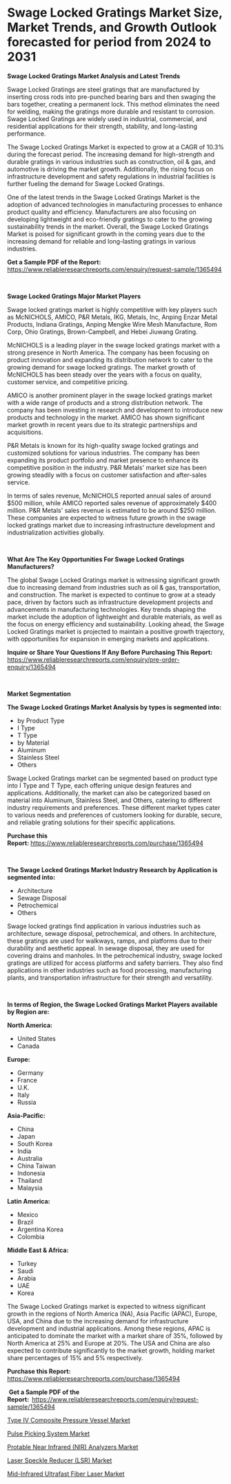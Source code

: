 <p><h1>Swage Locked Gratings Market Size, Market Trends, and Growth Outlook forecasted for period from 2024 to 2031</h1></p><p><strong>Swage Locked Gratings Market Analysis and Latest Trends</strong></p>
<p><p>Swage Locked Gratings are steel gratings that are manufactured by inserting cross rods into pre-punched bearing bars and then swaging the bars together, creating a permanent lock. This method eliminates the need for welding, making the gratings more durable and resistant to corrosion. Swage Locked Gratings are widely used in industrial, commercial, and residential applications for their strength, stability, and long-lasting performance.</p><p>The Swage Locked Gratings Market is expected to grow at a CAGR of 10.3% during the forecast period. The increasing demand for high-strength and durable gratings in various industries such as construction, oil & gas, and automotive is driving the market growth. Additionally, the rising focus on infrastructure development and safety regulations in industrial facilities is further fueling the demand for Swage Locked Gratings.</p><p>One of the latest trends in the Swage Locked Gratings Market is the adoption of advanced technologies in manufacturing processes to enhance product quality and efficiency. Manufacturers are also focusing on developing lightweight and eco-friendly gratings to cater to the growing sustainability trends in the market. Overall, the Swage Locked Gratings Market is poised for significant growth in the coming years due to the increasing demand for reliable and long-lasting gratings in various industries.</p></p>
<p><strong>Get a Sample PDF of the Report:&nbsp;</strong> <a href="https://www.reliableresearchreports.com/enquiry/request-sample/1365494">https://www.reliableresearchreports.com/enquiry/request-sample/1365494</a></p>
<p>&nbsp;</p>
<p><strong>Swage Locked Gratings Major Market Players</strong></p>
<p><p>Swage locked gratings market is highly competitive with key players such as McNICHOLS, AMICO, P&R Metals, IKG, Metals, Inc, Anping Enzar Metal Products, Indiana Gratings, Anping Mengke Wire Mesh Manufacture, Rom Corp, Ohio Gratings, Brown-Campbell, and Hebei Jiuwang Grating. </p><p>McNICHOLS is a leading player in the swage locked gratings market with a strong presence in North America. The company has been focusing on product innovation and expanding its distribution network to cater to the growing demand for swage locked gratings. The market growth of McNICHOLS has been steady over the years with a focus on quality, customer service, and competitive pricing. </p><p>AMICO is another prominent player in the swage locked gratings market with a wide range of products and a strong distribution network. The company has been investing in research and development to introduce new products and technology in the market. AMICO has shown significant market growth in recent years due to its strategic partnerships and acquisitions. </p><p>P&R Metals is known for its high-quality swage locked gratings and customized solutions for various industries. The company has been expanding its product portfolio and market presence to enhance its competitive position in the industry. P&R Metals' market size has been growing steadily with a focus on customer satisfaction and after-sales service. </p><p>In terms of sales revenue, McNICHOLS reported annual sales of around $500 million, while AMICO reported sales revenue of approximately $400 million. P&R Metals' sales revenue is estimated to be around $250 million. These companies are expected to witness future growth in the swage locked gratings market due to increasing infrastructure development and industrialization activities globally.</p></p>
<p>&nbsp;</p>
<p><strong>What Are The Key Opportunities For Swage Locked Gratings Manufacturers?</strong></p>
<p><p>The global Swage Locked Gratings market is witnessing significant growth due to increasing demand from industries such as oil & gas, transportation, and construction. The market is expected to continue to grow at a steady pace, driven by factors such as infrastructure development projects and advancements in manufacturing technologies. Key trends shaping the market include the adoption of lightweight and durable materials, as well as the focus on energy efficiency and sustainability. Looking ahead, the Swage Locked Gratings market is projected to maintain a positive growth trajectory, with opportunities for expansion in emerging markets and applications.</p></p>
<p><strong>Inquire or Share Your Questions If Any Before Purchasing This Report:</strong> <a href="https://www.reliableresearchreports.com/enquiry/pre-order-enquiry/1365494">https://www.reliableresearchreports.com/enquiry/pre-order-enquiry/1365494</a></p>
<p>&nbsp;</p>
<p><strong>Market Segmentation</strong></p>
<p><strong>The Swage Locked Gratings Market Analysis by types is segmented into:</strong></p>
<p><ul><li>by Product Type</li><li>I Type</li><li>T Type</li><li>by Material</li><li>Aluminum</li><li>Stainless Steel</li><li>Others</li></ul></p>
<p><p>Swage Locked Gratings market can be segmented based on product type into I Type and T Type, each offering unique design features and applications. Additionally, the market can also be categorized based on material into Aluminum, Stainless Steel, and Others, catering to different industry requirements and preferences. These different market types cater to various needs and preferences of customers looking for durable, secure, and reliable grating solutions for their specific applications.</p></p>
<p><strong>Purchase this Report:&nbsp;</strong><a href="https://www.reliableresearchreports.com/purchase/1365494">https://www.reliableresearchreports.com/purchase/1365494</a></p>
<p>&nbsp;</p>
<p><strong>The Swage Locked Gratings Market Industry Research by Application is segmented into:</strong></p>
<p><ul><li>Architecture</li><li>Sewage Disposal</li><li>Petrochemical</li><li>Others</li></ul></p>
<p><p>Swage locked gratings find application in various industries such as architecture, sewage disposal, petrochemical, and others. In architecture, these gratings are used for walkways, ramps, and platforms due to their durability and aesthetic appeal. In sewage disposal, they are used for covering drains and manholes. In the petrochemical industry, swage locked gratings are utilized for access platforms and safety barriers. They also find applications in other industries such as food processing, manufacturing plants, and transportation infrastructure for their strength and versatility.</p></p>
<p>&nbsp;</p>
<p><strong>In terms of Region, the Swage Locked Gratings Market Players available by Region are:</strong></p>
<p>
    <p> <strong> North America: </strong>
        <ul>
            <li>United States</li>
            <li>Canada</li>
        </ul>
        </p> 
    <p> <strong> Europe: </strong>
        <ul>
            <li>Germany</li>
            <li>France</li>
            <li>U.K.</li>
            <li>Italy</li>
            <li>Russia</li>
        </ul>
        </p> 
    <p> <strong> Asia-Pacific: </strong>
        <ul>
            <li>China</li>
            <li>Japan</li>
            <li>South Korea</li>
            <li>India</li>
            <li>Australia</li>
            <li>China Taiwan</li>
            <li>Indonesia</li>
            <li>Thailand</li>
            <li>Malaysia</li>
        </ul>
        </p> 
    <p> <strong> Latin America: </strong>
        <ul>
            <li>Mexico</li>
            <li>Brazil</li>
            <li>Argentina Korea</li>
            <li>Colombia</li>
        </ul>
        </p> 
    <p> <strong> Middle East & Africa: </strong>
        <ul>
            <li>Turkey</li>
            <li>Saudi</li>
            <li>Arabia</li>
            <li>UAE</li>
            <li>Korea</li>
        </ul>
    </p>
    </p>
<p><p>The Swage Locked Gratings market is expected to witness significant growth in the regions of North America (NA), Asia Pacific (APAC), Europe, USA, and China due to the increasing demand for infrastructure development and industrial applications. Among these regions, APAC is anticipated to dominate the market with a market share of 35%, followed by North America at 25% and Europe at 20%. The USA and China are also expected to contribute significantly to the market growth, holding market share percentages of 15% and 5% respectively.</p></p>
<p><strong>Purchase this Report: </strong><a href="https://www.reliableresearchreports.com/purchase/1365494">https://www.reliableresearchreports.com/purchase/1365494</a></p>
<p>&nbsp;<strong>Get a Sample PDF of the Report:&nbsp;&nbsp;</strong><a href="https://www.reliableresearchreports.com/enquiry/request-sample/1365494">https://www.reliableresearchreports.com/enquiry/request-sample/1365494</a></p>
<p><strong></strong></p>
<p><p><a href="https://medium.com/@dougschmidt1982/type-iv-composite-pressure-vessel-market-the-key-to-successful-business-strategy-forecast-till-60505e96fcbd">Type IV Composite Pressure Vessel Market</a></p><p><a href="https://medium.com/@dougschmidt1982/pulse-picking-system-market-size-and-market-trends-complete-industry-overview-2024-to-2031-ad0b0428e636">Pulse Picking System Market</a></p><p><a href="https://medium.com/@dougschmidt1982/protable-near-infrared-nir-analyzers-market-size-reveals-the-best-marketing-channels-in-global-149c6ef7b38e">Protable Near Infrared (NIR) Analyzers Market</a></p><p><a href="https://medium.com/p/f97b097cb3c5/edit">Laser Speckle Reducer (LSR) Market</a></p><p><a href="https://medium.com/@dougschmidt1982/mid-infrared-ultrafast-fiber-laser-market-competitive-analysis-market-trends-and-forecast-to-2031-67553aec1025">Mid-Infrared Ultrafast Fiber Laser Market</a></p></p>